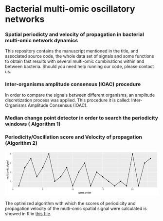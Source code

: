 # Bacterial multi-omic oscillatory networks
### Spatial periodicty and velocity of propagation in bacterial multi-omic network dynamics
This repository contains the manuscript mentioned in the title, and associated source code, the whole data set of signals and some functions to obtain fast results with several multi-omic combinations within and between bacteria. Should you need help running our code, please contact us.





### Inter-organisms amplitude consensus (IOAC) procedure 
In order to compare the signals between different organisms, an amplitude discretization process was applied. This procedure it is called: Inter-Organisms Amplitude Consensus (IOAC).

### Median change point detector in order to search the periodicity windows ( Algorithm 1) 

### Periodicity/Oscillation score and Velocity of propagation (Algorithm 2)
![image](figures/plot1_supp.png)

The optimized algorithm with which the scores of periodicity and propagation velocity of the multi-omic spatial signal were calculated is showed in R in [this file](SupplementaryAlgo2.R).
